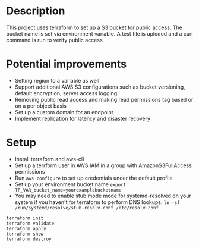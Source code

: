 # Description
This project uses terraform to set up a S3 bucket for public access. The bucket name is set via environment variable.  A test file is uploded and a curl command is run to verify public access. 

# Potential improvements
- Setting region to a variable as well
- Support additional AWS S3 configurations such as bucket versioning, default encryption, server access logging
- Removing public read access and making read permissions tag based or on a per object basis
- Set up a custom domain for an endpoint
- Implement replication for latency and disaster recovery


# Setup
- Install terraform and aws-cli
- Set up a terrform user in AWS IAM in a group with AmazonS3FullAccess permissions
- Run ```aws configure``` to set up credentials under the default profile
- Set up your environment bucket name ```export TF_VAR_bucket_name=yourexamplebucketname```
- You may need to enable stub mode mode for systemd-resolved on your system if you haven't for terraform to perform DNS lookups.  ```ln -sf /run/systemd/resolve/stub-resolv.conf /etc/resolv.conf```


```
terraform init
terraform validate
terraform apply
terraform show
terraform destroy
```
